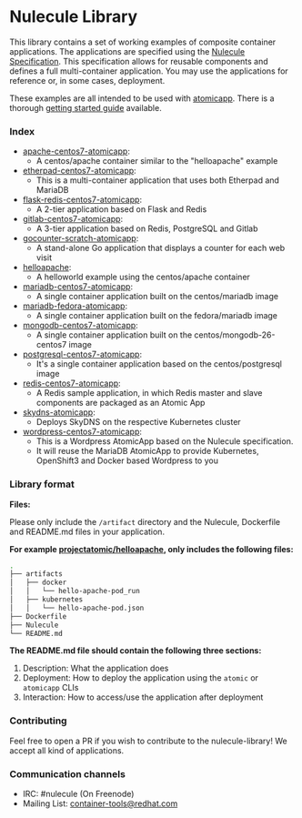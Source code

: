 # Nulecule Library

This library contains a set of working examples of composite container applications. The applications are specified using the [Nulecule Specification](https://github.com/projectatomic/nulecule). This specification allows for reusable components and defines a full multi-container application. You may use the applications for reference or, in some cases, deployment.

These examples are all intended to be used with [atomicapp](https://github.com/projectatomic/atomicapp). There is a thorough [getting started guide](https://github.com/projectatomic/atomicapp/blob/master/docs/start_guide.md) available.

### Index

- [apache-centos7-atomicapp](apache-centos7-atomicapp/README.md): 
    - A centos/apache container similar to the "helloapache" example
- [etherpad-centos7-atomicapp](etherpad-centos7-atomicapp/README.md): 
    - This is a multi-container application that uses both Etherpad and MariaDB
- [flask-redis-centos7-atomicapp](flask-redis-centos7-atomicapp/README.md):
    - A 2-tier application based on Flask and Redis
- [gitlab-centos7-atomicapp](gitlab-centos7-atomicapp/README.md):
    - A 3-tier application based on Redis, PostgreSQL and Gitlab 
- [gocounter-scratch-atomicapp](gocounter-scratch-atomicapp/README.md):
    - A stand-alone Go application that displays a counter for each web visit
- [helloapache](helloapache/README.md):
    - A helloworld example using the centos/apache container
- [mariadb-centos7-atomicapp](mariadb-centos7-atomicapp/README.md):
    - A single container application built on the centos/mariadb image
- [mariadb-fedora-atomicapp](mariadb-fedora-atomicapp/README.md):
    - A single container application built on the fedora/mariadb image
- [mongodb-centos7-atomicapp](mongodb-centos7-atomicapp/README.md):
    - A single container application built on the centos/mongodb-26-centos7 image
- [postgresql-centos7-atomicapp](postgresql-centos7-atomicapp/README.md):
    - It's a single container application based on the centos/postgresql image
- [redis-centos7-atomicapp](redis-centos7-atomicapp/README.md):
    - A Redis sample application, in which Redis master and slave components are packaged as an Atomic App
- [skydns-atomicapp](skydns-atomicapp/README.md):
    - Deploys SkyDNS on the respective Kubernetes cluster
- [wordpress-centos7-atomicapp](wordpress-centos7-atomicapp/README.md):
    - This is a Wordpress AtomicApp based on the Nulecule specification. 
    - It will reuse the MariaDB AtomicApp to provide Kubernetes, OpenShift3 and Docker based Wordpress to you


### Library format

__Files:__

Please only include the `/artifact` directory and the Nulecule, Dockerfile and README.md files in your application.

__For example [projectatomic/helloapache](https://github.com/projectatomic/nulecule-library/tree/master/helloapache), only includes the following files:__

```sh
.
├── artifacts
│   ├── docker
│   │   └── hello-apache-pod_run
│   ├── kubernetes
│   │   └── hello-apache-pod.json
├── Dockerfile
├── Nulecule
└── README.md
```

__The README.md file should contain the following three sections:__

  1. Description: What the application does
  2. Deployment: How to deploy the application using the `atomic` or `atomicapp` CLIs
  3. Interaction: How to access/use the application after deployment

### Contributing

Feel free to open a PR if you wish to contribute to the nulecule-library! We accept all kind of applications.


### Communication channels

* IRC: #nulecule (On Freenode)
* Mailing List: [container-tools@redhat.com](https://www.redhat.com/mailman/listinfo/container-tools)
